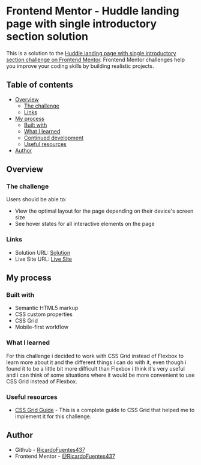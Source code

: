 # Frontend Mentor - Huddle landing page with single introductory section solution

This is a solution to the [Huddle landing page with single introductory section challenge on Frontend Mentor](https://www.frontendmentor.io/challenges/huddle-landing-page-with-a-single-introductory-section-B_2Wvxgi0). Frontend Mentor challenges help you improve your coding skills by building realistic projects. 

## Table of contents

- [Overview](#overview)
  - [The challenge](#the-challenge)
  - [Links](#links)
- [My process](#my-process)
  - [Built with](#built-with)
  - [What I learned](#what-i-learned)
  - [Continued development](#continued-development)
  - [Useful resources](#useful-resources)
- [Author](#author)

## Overview

### The challenge

Users should be able to:

- View the optimal layout for the page depending on their device's screen size
- See hover states for all interactive elements on the page

### Links

- Solution URL: [Solution](https://github.com/RicardoFuentes437/huddle-landing-page-with-single-introductory-section-master)
- Live Site URL: [Live Site](https://ricardofuentes437.github.io/huddle-landing-page-with-single-introductory-section-master/)

## My process

### Built with

- Semantic HTML5 markup
- CSS custom properties
- CSS Grid
- Mobile-first workflow

### What I learned

For this challenge i decided to work with CSS Grid instead of Flexbox to learn more about it and the different things i can do with it, even though i found it to be a little bit more difficult than Flexbox i think it's very useful and i can think of some situations where it would be more convenient to use CSS Grid instead of Flexbox.

### Useful resources

- [CSS Grid Guide](https://css-tricks.com/snippets/css/complete-guide-grid/) - This is a complete guide to CSS Grid that helped me to implement it for this challenge.

## Author

- Github - [RicardoFuentes437](https://github.com/RicardoFuentes437)
- Frontend Mentor - [@RicardoFuentes437](https://www.frontendmentor.io/profile/RicardoFuentes437)

